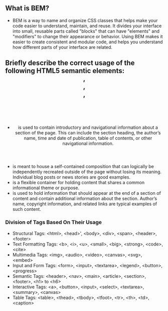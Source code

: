 
## What is BEM?
- BEM is a way to name and organize CSS classes that helps make your code easier to understand, maintain, and reuse. It divides your interface into small, reusable parts called "blocks" that can have "elements" and "modifiers" to change their appearance or behavior. Using BEM makes it easier to create consistent and modular code, and helps you understand how different parts of your interface are related.




## Briefly describe the correct usage of the following HTML5 semantic elements: <header>, <article>,<section>, <footer>
- <header> is used to contain introductory and navigational information about a section of the page. This can include the section heading, the author’s name, time and date of publication, table of contents, or other navigational information.

- <article> is meant to house a self-contained composition that can logically be independently recreated outside of the page without losing its meaning. Individual blog posts or news stories are good examples.

- <section> is a flexible container for holding content that shares a common informational theme or purpose.

- <footer> is used to hold information that should appear at the end of a section of content and contain additional information about the section. Author’s name, copyright information, and related links are typical examples of such content.
 
### Division of Tags Based On Their Usage
- Structural Tags: &lt;html>, &lt;head>', &lt;body>, &lt;div>, &lt;span>, &lt;header>, &lt;footer> 
- Text Formatting Tags: &lt;b>, &lt;i>, &lt;u>, &lt;small>, &lt;big>, &lt;strong>, &lt;code>, &lt;cite>
- Multimedia Tags: \<img\>, \<audio\>, \<video\>, \<canvas\>, \<svg\>, \<embed\>
- Input and Form Tags: \<form\>, \<input\>, \<textarea\>, \<legend\>, \<button\>, \<progress\>
- Semantic Tags: \<header\>, \<nav\>, \<main\>, \<article\>, \<section\>, \<footer\>, \<h1\> to \<h6\>
- Interactive Tags: \<a\>, \<button\>, \<input\>, \<select\>, \<textarea\>, \<summary\>, \<canvas\>
- Table Tags: \<table\>, \<thead\>, \<tbody\>, \<tfoot\>, \<tr\>, \<th\>, \<td\>, \<caption\>







